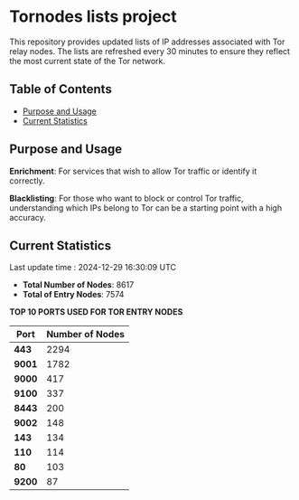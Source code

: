 # Tornodes lists project

This repository provides updated lists of IP addresses associated with Tor relay nodes. The lists are refreshed every 30 minutes to ensure they reflect the most current state of the Tor network.

## Table of Contents

- [Purpose and Usage](#purpose-and-usage)
- [Current Statistics](#current-statistics)


## Purpose and Usage

**Enrichment**: For services that wish to allow Tor traffic or identify it correctly.

**Blacklisting**: For those who want to block or control Tor traffic, understanding which IPs belong to Tor can be a starting point with a high accuracy.

## Current Statistics

Last update time : 2024-12-29 16:30:09 UTC

- **Total Number of Nodes**: 8617
- **Total of Entry Nodes**: 7574

**TOP 10 PORTS USED FOR TOR ENTRY NODES**

| **Port** | **Number of Nodes** |
|------|-----------------|
| **443**   | 2294  |
| **9001**   | 1782  |
| **9000**   | 417  |
| **9100**   | 337  |
| **8443**   | 200  |
| **9002**   | 148  |
| **143**   | 134  |
| **110**   | 114  |
| **80**   | 103  |
| **9200**   | 87  |

